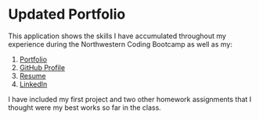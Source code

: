 # Updated Portfolio

This application shows the skills I have accumulated throughout my experience during the Northwestern Coding Bootcamp as well as my:

1. [Portfolio](https://analexander.github.io/Updated-Portfolio/)
2. [GitHub Profile](https://github.com/analexander)
3. [Resume](https://docs.google.com/document/d/e/2PACX-1vRIDbxm8dCUo8dCUXuqeNqHuIv-RgfXakkY2m0QcuETLT1fyBXTWUoihEOijebva6fRYUcEJVCUPfjp/pub)
4. [LinkedIn](https://www.linkedin.com/in/angel-alexander-1171571a5/)

I have included my first project and two other homework assignments that I thought were my best works so far in the class.
